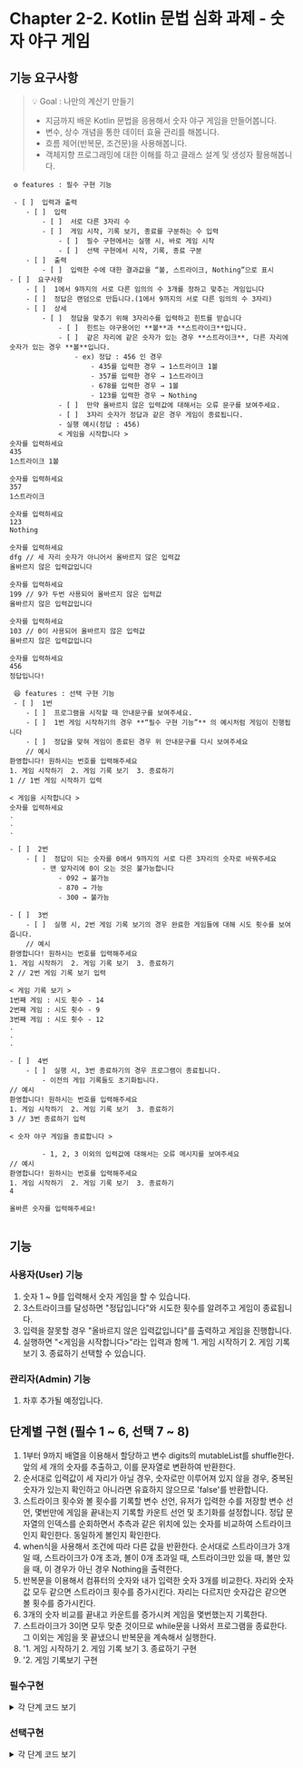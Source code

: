 # Chapter 2-2. Kotlin 문법 심화 과제 - 숫자 야구 게임

## 기능 요구사항


> 💡 Goal : 나만의 계산기 만들기
>
> - 지금까지 배운 Kotlin 문법을 응용해서 숫자 야구 게임을 만들어봅니다.
> - 변수, 상수 개념을 통한 데이터 효율 관리를 해봅니다.
> - 흐름 제어(반복문, 조건문)을 사용해봅니다.
> - 객체지향 프로그래밍에 대한 이해를 하고 클래스 설계 및 생성자 활용해봅니다.
>

```
 ⚙ features : 필수 구현 기능

 - [ ]  입력과 출력
    - [ ]  입력
        - [ ]  서로 다른 3자리 수
        - [ ]  게임 시작, 기록 보기, 종료를 구분하는 수 입력
            - [ ]  필수 구현에서는 실행 시, 바로 게임 시작
            - [ ]  선택 구현에서 시작, 기록, 종료 구분
    - [ ]  출력
        - [ ]  입력한 수에 대한 결과값을 “볼, 스트라이크, Nothing”으로 표시
- [ ]  요구사항
    - [ ]  1에서 9까지의 서로 다른 임의의 수 3개를 정하고 맞추는 게임입니다
    - [ ]  정답은 랜덤으로 만듭니다.(1에서 9까지의 서로 다른 임의의 수 3자리)
    - [ ]  상세
        - [ ]  정답을 맞추기 위해 3자리수를 입력하고 힌트를 받습니다
            - [ ]  힌트는 야구용어인 **볼**과 **스트라이크**입니다.
            - [ ]  같은 자리에 같은 숫자가 있는 경우 **스트라이크**, 다른 자리에 숫자가 있는 경우 **볼**입니다.
                - ex) 정답 : 456 인 경우
                    - 435를 입력한 경우 → 1스트라이크 1볼
                    - 357를 입력한 경우 → 1스트라이크
                    - 678를 입력한 경우 → 1볼
                    - 123를 입력한 경우 → Nothing
            - [ ]  만약 올바르지 않은 입력값에 대해서는 오류 문구를 보여주세요.
            - [ ]  3자리 숫자가 정답과 같은 경우 게임이 종료됩니다.
            - 실행 예시(정답 : 456)
            < 게임을 시작합니다 >
숫자를 입력하세요
435
1스트라이크 1볼

숫자를 입력하세요
357
1스트라이크

숫자를 입력하세요
123
Nothing

숫자를 입력하세요
dfg // 세 자리 숫자가 아니어서 올바르지 않은 입력값
올바르지 않은 입력값입니다

숫자를 입력하세요
199 // 9가 두번 사용되어 올바르지 않은 입력값
올바르지 않은 입력값입니다

숫자를 입력하세요
103 // 0이 사용되어 올바르지 않은 입력값
올바르지 않은 입력값입니다

숫자를 입력하세요
456
정답입니다!

 😆 features : 선택 구현 기능
 - [ ]  1번
    - [ ]  프로그램을 시작할 때 안내문구를 보여주세요.
    - [ ]  1번 게임 시작하기의 경우 **“필수 구현 기능”** 의 예시처럼 게임이 진행됩니다
    - [ ]  정답을 맞혀 게임이 종료된 경우 위 안내문구를 다시 보여주세요
    // 예시
환영합니다! 원하시는 번호를 입력해주세요
1. 게임 시작하기  2. 게임 기록 보기  3. 종료하기
1 // 1번 게임 시작하기 입력

< 게임을 시작합니다 >
숫자를 입력하세요
.
.
.
    
- [ ]  2번
    - [ ]  정답이 되는 숫자를 0에서 9까지의 서로 다른 3자리의 숫자로 바꿔주세요
        - 맨 앞자리에 0이 오는 것은 불가능합니다
            - 092 → 불가능
            - 870 → 가능
            - 300 → 불가능
          
- [ ]  3번
    - [ ]  실행 시, 2번 게임 기록 보기의 경우 완료한 게임들에 대해 시도 횟수를 보여줍니다.
    // 예시
환영합니다! 원하시는 번호를 입력해주세요
1. 게임 시작하기  2. 게임 기록 보기  3. 종료하기
2 // 2번 게임 기록 보기 입력

< 게임 기록 보기 >
1번째 게임 : 시도 횟수 - 14
2번째 게임 : 시도 횟수 - 9
3번째 게임 : 시도 횟수 - 12
.
.
.

- [ ]  4번
    - [ ]  실행 시, 3번 종료하기의 경우 프로그램이 종료됩니다.
        - 이전의 게임 기록들도 초기화됩니다.
// 예시
환영합니다! 원하시는 번호를 입력해주세요
1. 게임 시작하기  2. 게임 기록 보기  3. 종료하기
3 // 3번 종료하기 입력

< 숫자 야구 게임을 종료합니다 >
        
        - 1, 2, 3 이외의 입력값에 대해서는 오류 메시지를 보여주세요
// 예시
환영합니다! 원하시는 번호를 입력해주세요
1. 게임 시작하기  2. 게임 기록 보기  3. 종료하기
4

올바른 숫자를 입력해주세요!         
          

```

## 기능

### 사용자(User) 기능
1. 숫자 1 ~ 9를 입력해서 숫자 게임을 할 수 있습니다.
2. 3스트라이크를 달성하면 "정답입니다"와 시도한 횟수를 알려주고 게임이 종료됩니다.
2. 입력을 잘못할 경우 "올바르지 않은 입력값입니다"를 출력하고 게임을 진행합니다.
3.  실행하면 "<게임을 시작합니다>"라는 입력과 함께 '1. 게임 시작하기 2. 게임 기록 보기 3. 종료하기 선택할 수 있습니다.

### 관리자(Admin) 기능
1. 차후 추가될 예정입니다.

## 단계별 구현 (필수 1 ~ 6, 선택 7 ~ 8)
1. 1부터 9까지 배열을 이용해서 할당하고 변수 digits의 mutableList를 shuffle한다. 앞의 세 개의 숫자를 추출하고, 이를 문자열로 변환하여 반환한다.
2. 순서대로 입력값이 세 자리가 아닐 경우, 숫자로만 이루어져 있지 않을 경우, 중복된 숫자가 있는지 확인하고 아니라면 유효하지 않으므로 'false'를 반환합니다.
3. 스트라이크 횟수와 볼 횟수를 기록할 변수 선언, 유저가 입력한 수를 저장할 변수 선언, 몇번만에 게임을 끝내는지 기록할 카운트 선언 및 초기화를 설정합니다. 정답 문자열의 인덱스를 순회하면서 추측과 같은 위치에 있는 숫자를 비교하여 스트라이크인지 확인한다. 동일하게 볼인지 확인한다.
4. when식을 사용해서 조건에 따라 다른 값을 반환한다. 순서대로 스트라이크가 3개일 때, 스트라이크가 0개 초과, 볼이 0개 초과일 때, 스트라이크만 있을 때, 볼만 있을 때, 이 경우가 아닌 경우 Nothing을 출력한다.
5. 반복문을 이용해서 컴퓨터의 숫자와 내가 입력한 숫자 3개를 비교한다. 자리와 숫자 값 모두 같으면 스트라이크 횟수를 증가시킨다. 자리는 다르지만 숫자갑은 같으면 볼 횟수를 증가시킨다.
6. 3개의 숫자 비교를 끝내고 카운트를 증가시켜 게임을 몇번했는지 기록한다.
7. 스트라이크가 3이면 모두 맞춘 것이므로 while문을 나와서 프로그램을 종료한다. 그 이외는 게임을 못 끝냈으니 반복문을 계속해서 실행한다.
8. '1. 게임 시작하기 2. 게임 기록 보기 3. 종료하기 구현
9. '2. 게임 기록보기 구현

### 필수구현
<details>
<summary>각 단계 코드 보기</summary>
<div markdown="1">

1. 1부터 9까지 배열을 이용해서 할당하고 변수 digits의 mutableList를 shuffle한다. 앞의 세 개의 숫자를 추출하고, 이를 문자열로 변환하여 반환한다.
```
val digits = mutableListOf(1, 2, 3, 4, 5, 6, 7, 8, 9)
digits.shuffle()
return digits.take(3).joinToString("")
}
```
2. 순서대로 입력값이 세 자리가 아닐 경우, 숫자로만 이루어져 있지 않을 경우, 중복된 숫자가 있는지 확인하고 아니라면 유효하지 않으므로 'false'를 반환합니다. 모든 유효성을 통과했으면 'true'를 반환한다.
```
 fun isInputValid(input: String): Boolean {
   if (input.length != 3) return false
   if (!input.all { it.isDigit() }) return false
   if (input.toSet().size != 3) return false
   return true
   }
```
3. 스트라이크 횟수와 볼 횟수를 기록할 변수 선언, 유저가 입력한 수를 저장할 변수 선언, 몇번만에 게임을 끝내는지 기록할 카운트 선언 및 초기화를 설정합니다. 정답 문자열의 인덱스를 순회하면서 추측과 같은 위치에 있는 숫자를 비교하여 스트라이크인지 확인한다. 동일하게 볼인지 확인한다.
```
 fun getHint(answer: String, guess: String): String {
   var strikes = 0
   var balls = 0

        for (i in answer.indices) {
            if (answer[i] == guess[i]) strikes++
            else if (answer.contains(guess[i])) balls++
        }
```
4. when식을 사용해서 조건에 따라 다른 값을 반환한다. 순서대로 스트라이크가 3개일 때, 스트라이크가 0개 초과, 볼이 0개 초과일 때, 스트라이크만 있을 때, 볼만 있을 때, 이 경우가 아닌 경우 Nothing을 출력한다.
```
return when {
   strikes == 3 -> "정답입니다!"
   strikes > 0 && balls > 0 -> "$strikes 스트라이크 $balls 볼"
   strikes > 0 -> "$strikes 스트라이크"
   balls > 0 -> "$balls 볼"
   else -> "Nothing"
   }
```
5. 게임이 시작됨을 알리는 메시지를 출력하고. makeAnswer 함수를 호출하여 정답을 생선한다. readLine으로 숫자를 입력받고 만약 isInputValid이 아니라면 "올바르지 않은 입력값입니다"를 출력하고 이어서한다. 정답이라면 break하고 빠져나온다.
 ```  
println("< 게임을 시작합니다 >")
   val answer = makeAnswer()

   while (true) {
   print("숫자를 입력하세요: ")
   val input = readLine() ?: ""

        if (!isInputValid(input)) {
            println("올바르지 않은 입력값입니다")
            continue
        }

        val hint = getHint(answer, input)
        println(hint)

        if (hint == "정답입니다!") break
   }
   }
```
6. 시도하는 횟수를 저장하는 변수를 추가. ()는 if문의 조건을 정의하는데 사용, 조건식이 true일 때만 {} 내의 코드 실행
   () 조건을 지정하는데 사용, {} 조건이 참일 떄 실행할 코드 블록을 정의하는데 사용
```
   println("< 게임을 시작합니다 >")
   val answer = makeAnswer()
   var tries = 0 // 시도한 횟수 저장하는 변수 추가

   while (true) {
   tries++ // 시도할 때마다 시도 횟수 증가
   print("숫자를 입력하세요: ")
   val input = readLine() ?: ""

        if (!isInputValid(input)) {
            println("올바르지 않은 입력값입니다")
            continue
        }

        val hint = getHint(answer, input)
        println(hint)

        if (hint == "정답입니다!") {
            println("시도한 횟수: $tries") // 정답을 맞추면 시도 횟수 출력
            break
            //()는 if문의 조건을 정의하는데 사용, 조건식이 true일 때만 {} 내의 코드 실행
            //() 조건을 지정하는데 사용, {} 조건이 참일 떄 실행할 코드 블록을 정의하는데 사용
        }
   }
   }
``` 

</div>
</details>

###   선택구현
<details>
<summary>각 단계 코드 보기</summary>
<div markdown="1">


7. 코드 뼈대를 참고해서 fun start로 변경
```
   fun main(args: Array<String>) {
   fun makeAnswer(): String {
   val digits = mutableListOf(1, 2, 3, 4, 5, 6, 7, 8, 9)
   digits.shuffle()
   return digits.take(3).joinToString("")
   }

   fun isInputValid(input: String): Boolean {
   if (input.length != 3) return false
   if (!input.all { it.isDigit() }) return false
   if (input.toSet().size != 3) return false
   return true
   }

   fun getHint(answer: String, guess: String): String {
   var strikes = 0
   var balls = 0

        for (i in answer.indices) {
            if (answer[i] == guess[i]) strikes++
            else if (answer.contains(guess[i])) balls++
        }

        return when {
            strikes == 3 -> "정답입니다!"
            strikes > 0 && balls > 0 -> "$strikes 스트라이크 $balls 볼"
            strikes > 0 -> "$strikes 스트라이크"
            balls > 0 -> "$balls 볼"
            else -> "Nothing"
        }
   }

   fun start() {
   println("< 게임을 시작합니다 >")
   val answer = makeAnswer()
   var tries = 0 // 시도한 횟수 저장하는 변수 추가

        while (true) {
            tries++ // 시도할 때마다 시도 횟수 증가
            print("숫자를 입력하세요 ")
            val input = readLine() ?: ""

            if (!isInputValid(input)) {
                println("올바르지 않은 입력값입니다")
                continue
            }

            val hint = getHint(answer, input)
            println(hint)

            if (hint == "정답입니다!") {
                println("시도한 횟수: $tries") // 정답을 맞추면 시도 횟수 출력
                break
                //()는 if문의 조건을 정의하는데 사용, 조건식이 true일 때만 {} 내의 코드 실행
                //() 조건을 지정하는데 사용, {} 조건이 참일 떄 실행할 코드 블록을 정의하는데 사용
            }
        }
   }
   start()
   }
 ```
8. '1. 게임 시작하기 2. 게임 기록 보기 3. 종료하기 구현
```
   fun main(args: Array<String>) {
   fun makeAnswer(): String {
   val digits = mutableListOf(1, 2, 3, 4, 5, 6, 7, 8, 9)
   digits.shuffle()
   return digits.take(3).joinToString("")
   }

   fun isInputValid(input: String): Boolean {
   if (input.length != 3) return false
   if (!input.all { it.isDigit() }) return false
   if (input.toSet().size != 3) return false
   return true
   }

   fun getHint(answer: String, guess: String): String {
   var strikes = 0
   var balls = 0

        for (i in answer.indices) {
            if (answer[i] == guess[i]) strikes++
            else if (answer.contains(guess[i])) balls++
        }

        return when {
            strikes == 3 -> "정답입니다!"
            strikes > 0 && balls > 0 -> "$strikes 스트라이크 $balls 볼"
            strikes > 0 -> "$strikes 스트라이크"
            balls > 0 -> "$balls 볼"
            else -> "Nothing"
        }
   }

   fun start() {
   println("환영합니다! 원하시는 번호를 입력해주세요!")
   while (true) {
   println("1. 게임 시작하기  2. 게임 기록 보기  3. 종료하기")
   print("입력: ")
   val input = readLine() ?: ""
   when (input) {
   "1" -> {
   println("< 게임을 시작합니다 >")
   val answer = makeAnswer()
   var tries = 0 // 시도한 횟수 저장하는 변수 추가

                    while (true) {
                        tries++ // 시도할 때마다 시도 횟수 증가
                        print("숫자를 입력하세요 ")
                        val input = readLine() ?: ""

                        if (!isInputValid(input)) {
                            println("올바르지 않은 입력값입니다")
                            continue
                        }

                        val hint = getHint(answer, input)
                        println(hint)

                        if (hint == "정답입니다!") {
                            println("시도한 횟수: $tries") // 정답을 맞추면 시도 횟수 출력
                            break
                            //()는 if문의 조건을 정의하는데 사용, 조건식이 true일 때만 {} 내의 코드 실행
                            //() 조건을 지정하는데 사용, {} 조건이 참일 떄 실행할 코드 블록을 정의하는데 사용
                        }
                    }
                }

                "2" -> {
                    println("게임 기록 보기")
                }

                "3" -> {
                    println("게임을 종료합니다")
                    return
                }

                else -> {
                    println("올바른 번호를 입력해주세요")
                }
            }
        }


    }
    start()
}
```
9. '2. 게임 기록보기 구현
```
      fun main(args: Array<String>) {
      // 2. 게임 기록 보기 위한 변수 작성
      val gameLogs = mutableListOf<String>()

fun makeAnswer(): String {
val digits = mutableListOf(1, 2, 3, 4, 5, 6, 7, 8, 9)
digits.shuffle()
return digits.take(3).joinToString("")
}

fun isInputValid(input: String): Boolean {
if (input.length != 3) return false
if (!input.all { it.isDigit() }) return false
if (input.toSet().size != 3) return false
return true
}

fun getHint(answer: String, guess: String): String {
var strikes = 0
var balls = 0

     for (i in answer.indices) {
         if (answer[i] == guess[i]) strikes++
         else if (answer.contains(guess[i])) balls++
     }

     return when {
         strikes == 3 -> "정답입니다!"
         strikes > 0 && balls > 0 -> "$strikes 스트라이크 $balls 볼"
         strikes > 0 -> "$strikes 스트라이크"
         balls > 0 -> "$balls 볼"
         else -> "Nothing"
     }
}

fun start() {
println("환영합니다! 원하시는 번호를 입력해주세요!")
while (true) {
println("1. 게임 시작하기  2. 게임 기록 보기  3. 종료하기")
print("입력: ")
val input = readLine() ?: ""
when (input) {
"1" -> {
println("< 게임을 시작합니다 >")
val answer = makeAnswer()
var tries = 0 // 시도한 횟수 저장하는 변수 추가

                 while (true) {
                     tries++ // 시도할 때마다 시도 횟수 증가
                     print("숫자를 입력하세요 ")
                     val input = readLine() ?: ""

                     if (!isInputValid(input)) {
                         println("올바르지 않은 입력값입니다")
                         continue
                     }

                     val hint = getHint(answer, input)
                     println(hint)

                     gameLogs.add(hint)

                     if (hint == "정답입니다!") {
                         println("시도한 횟수: $tries") // 정답을 맞추면 시도 횟수 출력
                         break
                         //()는 if문의 조건을 정의하는데 사용, 조건식이 true일 때만 {} 내의 코드 실행
                         //() 조건을 지정하는데 사용, {} 조건이 참일 떄 실행할 코드 블록을 정의하는데 사용
                     }
                 }
             }

             "2" -> {
                 println("< 게임 기록을 보여줍니다 >")
                 if (gameLogs.isEmpty()) {
                     println("게임 기록이 없습니다.")
                 } else {
                     gameLogs.forEach { println(it) }
                 }
             }

             "3" -> {
                 println("게임을 종료합니다")
                 return
             }

             else -> {
                 println("올바른 번호를 입력해주세요")
             }
         }
     }


    }
    start()
}
```

</div>
</details>
